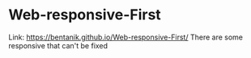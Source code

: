 # Web-responsive-First
Link: https://bentanik.github.io/Web-responsive-First/
There are some responsive that can't be fixed
